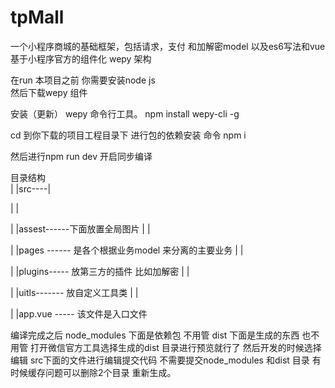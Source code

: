 # tpMall
一个小程序商城的基础框架，包括请求，支付 和加解密model 以及es6写法和vue
基于小程序官方的组件化 wepy 架构

在run 本项目之前 你需要安装node js  
然后下载wepy 组件 


安装（更新） wepy 命令行工具。
npm install wepy-cli -g

cd 到你下载的项目工程目录下
进行包的依赖安装 命令
npm i 

然后进行npm run dev  开启同步编译 

目录结构  
|
|src----|

|       |

|       |assest------下面放置全局图片
|       |

|       |pages ------ 是各个根据业务model 来分离的主要业务
|       |

|       |plugins----- 放第三方的插件 比如加解密 
|       |

|       |uitls------- 放自定义工具类
|       |

|       |app.vue ----- 该文件是入口文件 

 编译完成之后  node_modules 下面是依赖包  不用管 
 dist 下面是生成的东西 也不用管
 打开微信官方工具选择生成的dist 目录进行预览就行了
 然后开发的时候选择编辑 src下面的文件进行编辑提交代码 不需要提交node_modules 和dist 目录 
 有时候缓存问题可以删除2个目录 重新生成。
